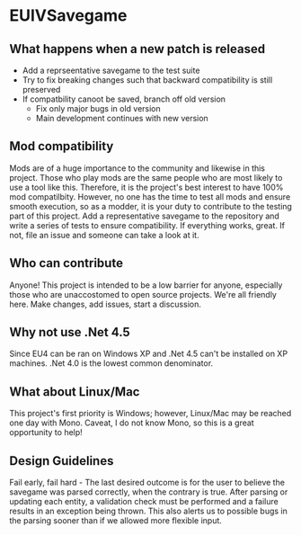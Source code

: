 # EUIVSavegame

## What happens when a new patch is released

- Add a reprseentative savegame to the test suite
- Try to fix breaking changes such that backward compatibility is still preserved
- If compatbility canoot be saved, branch off old version
  - Fix only major bugs in old version
  - Main development continues with new version

## Mod compatibility

Mods are of a huge importance to the community and likewise in this project.
Those who play mods are the same people who are most likely to use a tool like
this.  Therefore, it is the project's best interest to have 100% mod
compatilbity.  However, no one has the time to test all mods and ensure smooth
execution, so as a modder, it is your duty to contribute to the testing part of
this project.  Add a representative savegame to the repository and write a
series of tests to ensure compatibility.  If everything works, great.  If not,
file an issue and someone can take a look at it.

## Who can contribute

Anyone!  This project is intended to be a low barrier for anyone, especially
those who are unaccostomed to open source projects.  We're all friendly here.
Make changes, add issues, start a discussion.

## Why not use .Net 4.5

Since EU4 can be ran on Windows XP and .Net 4.5 can't be installed on XP
machines.  .Net 4.0 is the lowest common denominator.

## What about Linux/Mac

This project's first priority is Windows; however, Linux/Mac may be reached one
day with Mono.  Caveat, I do not know Mono, so this is a great opportunity to
help!

## Design Guidelines

Fail early, fail hard - The last desired outcome is for the user to believe the
savegame was parsed correctly, when the contrary is true.  After parsing or
updating each entity, a validation check must be performed and a failure results
in an exception being thrown.  This also alerts us to possible bugs in the
parsing sooner than if we allowed more flexible input.
